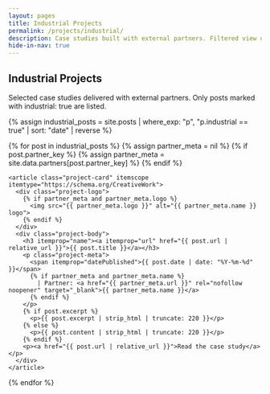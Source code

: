```yaml
---
layout: pages
title: Industrial Projects
permalink: /projects/industrial/
description: Case studies built with external partners. Filtered view of posts tagged as industrial.
hide-in-nav: true
---
```


<section class="industrial-projects" itemscope itemtype="https://schema.org/CollectionPage">
  <h2>Industrial Projects</h2>
  <p>Selected case studies delivered with external partners. Only posts marked with industrial: true are listed.</p>

  {% assign industrial_posts = site.posts | where_exp: "p", "p.industrial == true" | sort: "date" | reverse %}

  {% for post in industrial_posts %}
    {% assign partner_meta = nil %}
    {% if post.partner_key %}
      {% assign partner_meta = site.data.partners[post.partner_key] %}
    {% endif %}

    <article class="project-card" itemscope itemtype="https://schema.org/CreativeWork">
      <div class="project-logo">
        {% if partner_meta and partner_meta.logo %}
          <img src="{{ partner_meta.logo }}" alt="{{ partner_meta.name }} logo">
        {% endif %}
      </div>
      <div class="project-body">
        <h3 itemprop="name"><a itemprop="url" href="{{ post.url | relative_url }}">{{ post.title }}</a></h3>
        <p class="project-meta">
          <span itemprop="datePublished">{{ post.date | date: "%Y-%m-%d" }}</span>
          {% if partner_meta and partner_meta.name %}
            | Partner: <a href="{{ partner_meta.url }}" rel="nofollow noopener" target="_blank">{{ partner_meta.name }}</a>
          {% endif %}
        </p>
        {% if post.excerpt %}
          <p>{{ post.excerpt | strip_html | truncate: 220 }}</p>
        {% else %}
          <p>{{ post.content | strip_html | truncate: 220 }}</p>
        {% endif %}
        <p><a href="{{ post.url | relative_url }}">Read the case study</a></p>
      </div>
    </article>
  {% endfor %}
</section>
